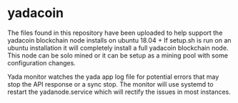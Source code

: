 # yadacoin
The files found in this repository have been uploaded to help support the yadacoin blockchain node installs on ubuntu 18.04 +
If setup.sh is run on an ubuntu installation it will completely install a full yadacoin blockchain node. This node can be solo mined
or it can be setup as a mining pool with some configuration changes.

Yada monitor watches the yada app log file for potential errors that may stop the API response or a sync stop.
The monitor will use systemd to restart the yadanode.service which will rectify the issues in most instances.
